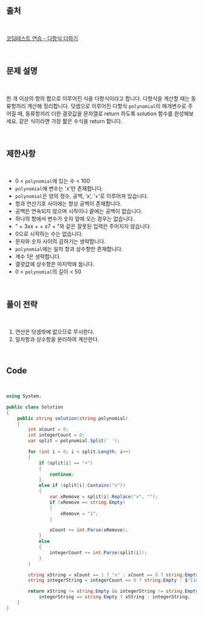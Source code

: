 ## 출처

<br>

[코딩테스트 연습 - 다항식 더하기](https://school.programmers.co.kr/learn/courses/30/lessons/120863)

<br>

## 문제 설명

<br>

한 개 이상의 항의 합으로 이루어진 식을 다항식이라고 합니다. 다항식을 계산할 때는 동류항끼리 계산해 정리합니다. 덧셈으로 이루어진 다항식 `polynomial`이 매개변수로 주어질 때, 동류항끼리 더한 결괏값을 문자열로 return 하도록 solution 함수를 완성해보세요. 같은 식이라면 가장 짧은 수식을 return 합니다.

<br>

## 제한사항

<br>

- 0 < `polynomial`에 있는 수 < 100
- `polynomial`에 변수는 'x'만 존재합니다.
- `polynomial`은 양의 정수, 공백, ‘x’, ‘+'로 이루어져 있습니다.
- 항과 연산기호 사이에는 항상 공백이 존재합니다.
- 공백은 연속되지 않으며 시작이나 끝에는 공백이 없습니다.
- 하나의 항에서 변수가 숫자 앞에 오는 경우는 없습니다.
- " + 3xx + + x7 + "와 같은 잘못된 입력은 주어지지 않습니다.
- 0으로 시작하는 수는 없습니다.
- 문자와 숫자 사이의 곱하기는 생략합니다.
- `polynomial`에는 일차 항과 상수항만 존재합니다.
- 계수 1은 생략합니다.
- 결괏값에 상수항은 마지막에 둡니다.
- 0 < `polynomial`의 길이 < 50

<br>

## 풀이 전략

<br>

1. 연산은 덧셈밖에 없으므로 무시한다.
2. 일차항과 상수항을 분리하여 계산한다.
 
<br>

## Code

<br>

```cs
using System;

public class Solution
{
    public string solution(string polynomial)
    {
        int xCount = 0;
        int integerCount = 0;
        var split = polynomial.Split(' ');

        for (int i = 0; i < split.Length; i++)
        {
            if (split[i] == "+")
            {
                continue;
            }
            else if (split[i].Contains("x"))
            {
                var xRemove = split[i].Replace("x", "");
                if (xRemove == string.Empty)
                {
                    xRemove = "1";
                }

                xCount += int.Parse(xRemove);
            }
            else
            {
                integerCount += int.Parse(split[i]);
            }
        }

        string xString = xCount == 1 ? "x" : xCount == 0 ? string.Empty : $"{xCount}x";
        string integerString = integerCount == 0 ? string.Empty : $"{integerCount}";

        return xString != string.Empty && integerString != string.Empty ? $"{xString} + {integerString}" :
            integerString == string.Empty ? xString : integerString;
    }
}
```